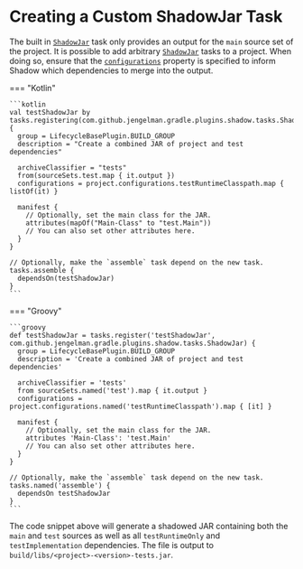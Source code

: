 # Creating a Custom ShadowJar Task

The built in [`ShadowJar`][ShadowJar] task only provides an output for the `main` source set of the project.
It is possible to add arbitrary [`ShadowJar`][ShadowJar] tasks to a project. When doing so, ensure that the
[`configurations`][ShadowJar.configurations] property is specified to inform Shadow which dependencies to merge into
the output.

=== "Kotlin"

    ```kotlin
    val testShadowJar by tasks.registering(com.github.jengelman.gradle.plugins.shadow.tasks.ShadowJar::class) {
      group = LifecycleBasePlugin.BUILD_GROUP
      description = "Create a combined JAR of project and test dependencies"

      archiveClassifier = "tests"
      from(sourceSets.test.map { it.output })
      configurations = project.configurations.testRuntimeClasspath.map { listOf(it) }

      manifest {
        // Optionally, set the main class for the JAR.
        attributes(mapOf("Main-Class" to "test.Main"))
        // You can also set other attributes here.
      }
    }

    // Optionally, make the `assemble` task depend on the new task.
    tasks.assemble {
      dependsOn(testShadowJar)
    }
    ```

=== "Groovy"

    ```groovy
    def testShadowJar = tasks.register('testShadowJar', com.github.jengelman.gradle.plugins.shadow.tasks.ShadowJar) {
      group = LifecycleBasePlugin.BUILD_GROUP
      description = 'Create a combined JAR of project and test dependencies'

      archiveClassifier = 'tests'
      from sourceSets.named('test').map { it.output }
      configurations = project.configurations.named('testRuntimeClasspath').map { [it] }

      manifest {
        // Optionally, set the main class for the JAR.
        attributes 'Main-Class': 'test.Main'
        // You can also set other attributes here.
      }
    }

    // Optionally, make the `assemble` task depend on the new task.
    tasks.named('assemble') {
      dependsOn testShadowJar
    }
    ```

The code snippet above will generate a shadowed JAR containing both the `main` and `test` sources as well as all
`testRuntimeOnly` and `testImplementation` dependencies. The file is output to
`build/libs/<project>-<version>-tests.jar`.


[Jar]: https://docs.gradle.org/current/dsl/org.gradle.api.tasks.bundling.Jar.html
[ShadowJar.configurations]: ../api/shadow/com.github.jengelman.gradle.plugins.shadow.tasks/-shadow-jar/configurations.html
[ShadowJar]: ../api/shadow/com.github.jengelman.gradle.plugins.shadow.tasks/-shadow-jar/index.html
